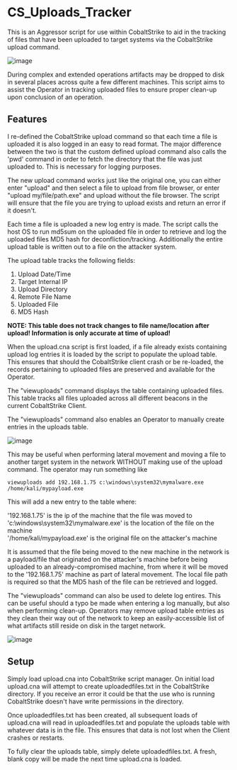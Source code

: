 # CS_Uploads_Tracker
This is an Aggressor script for use within CobaltStrike to aid in the tracking of files that have been uploaded to target systems via the CobaltStrike upload command.

![image](https://user-images.githubusercontent.com/91164728/200203816-3dd2c913-0b2d-4bf4-bf6f-ec5ab1c0a7c3.png)

During complex and extended operations artifacts may be dropped to disk in several places across quite a few different machines.  This script aims to assist the Operator in tracking uploaded files to ensure proper clean-up upon conclusion of an operation.

## Features

I re-defined the CobaltStrike upload command so that each time a file is uploaded it is also logged in an easy to read format.  The major difference between the two is that the custom defined upload command also calls the 'pwd' command in order to fetch the directory that the file was just uploaded to.  This is necessary for logging purposes.

The new upload command works just like the original one, you can either enter "upload" and then select a file to upload from file browser, or enter "upload my/file/path.exe" and upload without the file browser.  The script will ensure that the file you are trying to upload exists and return an error if it doesn't.

Each time a file is uploaded a new log entry is made.  The script calls the host OS to run md5sum on the uploaded file in order to retrieve and log the uploaded files MD5 hash for deconfliction/tracking. Additionally the entire upload table is written out to a file on the attacker system. 

The upload table tracks the following fields:

1. Upload Date/Time
2. Target Internal IP
3. Upload Directory
4. Remote File Name
5. Uploaded File
6. MD5 Hash

**NOTE: This table does not track changes to file name/location after upload! Information is only accurate at time of upload!**

When the upload.cna script is first loaded, if a file already exists containing upload log entries it is loaded by the script to populate the upload table.  This ensures that should the CobaltStrike client crash or be re-loaded, the records pertaining to uploaded files are preserved and available for the Operator.

The "viewuploads" command displays the table containing uploaded files.  This table tracks all files uploaded across all different beacons in the current CobaltStrike Client.

The "viewuploads" command also enables an Operator to manually create entries in the uploads table.

![image](https://user-images.githubusercontent.com/91164728/200205010-0bbbad22-25d4-4205-a87f-cd7f65cf5d2b.png)

This may be useful when performing lateral movement and moving a file to another target system in the network WITHOUT making use of the upload command.  The operator may run something like 

```viewuploads add 192.168.1.75 c:\windows\system32\mymalware.exe /home/kali/mypayload.exe```

This will add a new entry to the table where:

'192.168.1.75' is the ip of the machine that the file was moved to  
'c:\windows\system32\mymalware.exe' is the location of the file on the machine  
'/home/kali/mypayload.exe' is the original file on the attacker's machine  

It is assumed that the file being moved to the new machine in the network is a payload/file that originated on the attacker's machine before being uploaded to an already-compromised machine, from where it will be moved to the '192.168.1.75' machine as part of lateral movement.  The local file path is required so that the MD5 hash of the file can be retrieved and logged.

The "viewuploads" command can also be used to delete log entires.  This can be useful should a typo be made when entering a log manually, but also when performing clean-up.  Operators may remove upload table entries as they clean their way out of the network to keep an easily-accessible list of what artifacts still reside on disk in the target network. 

![image](https://user-images.githubusercontent.com/91164728/200205078-3c7e5f7f-b627-4671-aa62-c320d7d2d951.png)

## Setup

Simply load upload.cna into CobaltStrike script manager.  On initial load upload.cna will attempt to create uploadedfiles.txt in the CobaltStrike directory.  If you receive an error it could be that the use who is running CobaltStrike doesn't have write permissions in the directory.  

Once uploadedfiles.txt has been created, all subsequent loads of upload.cna will read in uploadedfiles.txt and populate the uploads table with whatever data is in the file.  This ensures that data is not lost when the Client crashes or restarts.

To fully clear the uploads table, simply delete uploadedfiles.txt.  A fresh, blank copy will be made the next time upload.cna is loaded.
